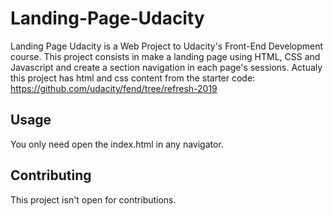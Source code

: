 # Landing-Page-Udacity

Landing Page Udacity is a Web Project to Udacity's Front-End Development course. This project consists in make a landing page using HTML, CSS and Javascript and create a section navigation in each page's sessions. Actualy this project has html and css content from the starter code: https://github.com/udacity/fend/tree/refresh-2019 

## Usage

You only need open the index.html in any navigator.

## Contributing
This project isn't open for contributions.
